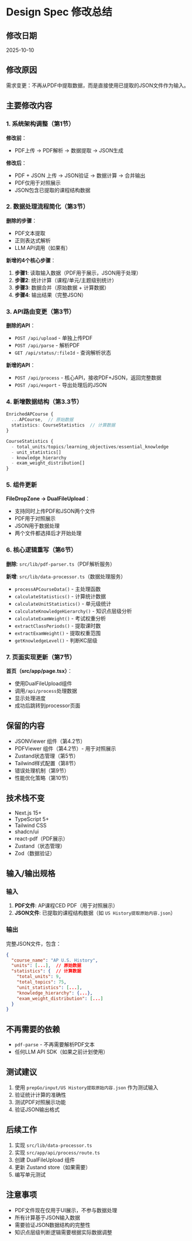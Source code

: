 # Design Spec 修改总结

## 修改日期
2025-10-10

## 修改原因
需求变更：不再从PDF中提取数据，而是直接使用已提取的JSON文件作为输入。

## 主要修改内容

### 1. 系统架构调整（第1节）
**修改前**：
- PDF上传 → PDF解析 → 数据提取 → JSON生成

**修改后**：
- PDF + JSON 上传 → JSON验证 → 数据计算 → 合并输出
- PDF仅用于对照展示
- JSON包含已提取的课程结构数据

### 2. 数据处理流程简化（第3节）
**删除的步骤**：
- PDF文本提取
- 正则表达式解析
- LLM API调用（如果有）

**新增的4个核心步骤**：
1. **步骤1**: 读取输入数据（PDF用于展示，JSON用于处理）
2. **步骤2**: 统计计算（课程/单元/主题级别统计）
3. **步骤3**: 数据合并（原始数据 + 计算数据）
4. **步骤4**: 输出结果（完整JSON）

### 3. API路由变更（第3节）
**删除的API**：
- `POST /api/upload` - 单独上传PDF
- `POST /api/parse` - 解析PDF
- `GET /api/status/:fileId` - 查询解析状态

**新增的API**：
- `POST /api/process` - 核心API，接收PDF+JSON，返回完整数据
- `POST /api/export` - 导出处理后的JSON

### 4. 新增数据结构（第3.3节）
```typescript
EnrichedAPCourse {
  ...APCourse,  // 原始数据
  statistics: CourseStatistics  // 计算数据
}

CourseStatistics {
  - total_units/topics/learning_objectives/essential_knowledge
  - unit_statistics[]
  - knowledge_hierarchy
  - exam_weight_distribution[]
}
```

### 5. 组件更新
**FileDropZone → DualFileUpload**：
- 支持同时上传PDF和JSON两个文件
- PDF用于对照展示
- JSON用于数据处理
- 两个文件都选择后才开始处理

### 6. 核心逻辑重写（第6节）
**删除**: `src/lib/pdf-parser.ts`（PDF解析服务）

**新增**: `src/lib/data-processor.ts`（数据处理服务）
- `processAPCourseData()` - 主处理函数
- `calculateStatistics()` - 计算统计数据
- `calculateUnitStatistics()` - 单元级统计
- `calculateKnowledgeHierarchy()` - 知识点层级分析
- `calculateExamWeight()` - 考试权重分析
- `extractClassPeriods()` - 提取课时数
- `extractExamWeight()` - 提取权重范围
- `getKnowledgeLevel()` - 判断KC层级

### 7. 页面实现更新（第7节）
**首页（src/app/page.tsx）**：
- 使用DualFileUpload组件
- 调用`/api/process`处理数据
- 显示处理进度
- 成功后跳转到processor页面

## 保留的内容
- JSONViewer 组件（第4.2节）
- PDFViewer 组件（第4.2节）- 用于对照展示
- Zustand状态管理（第5节）
- Tailwind样式配置（第8节）
- 错误处理机制（第9节）
- 性能优化策略（第10节）

## 技术栈不变
- Next.js 15+
- TypeScript 5+
- Tailwind CSS
- shadcn/ui
- react-pdf（PDF展示）
- Zustand（状态管理）
- Zod（数据验证）

## 输入/输出规格

### 输入
1. **PDF文件**: AP课程CED PDF（用于对照展示）
2. **JSON文件**: 已提取的课程结构数据（如 `US History提取原始内容.json`）

### 输出
完整JSON文件，包含：
```json
{
  "course_name": "AP U.S. History",
  "units": [...],  // 原始数据
  "statistics": {  // 计算数据
    "total_units": 9,
    "total_topics": 75,
    "unit_statistics": [...],
    "knowledge_hierarchy": {...},
    "exam_weight_distribution": [...]
  }
}
```

## 不再需要的依赖
- `pdf-parse` - 不再需要解析PDF文本
- 任何LLM API SDK（如果之前计划使用）

## 测试建议
1. 使用 `prepGo/input/US History提取原始内容.json` 作为测试输入
2. 验证统计计算的准确性
3. 测试PDF对照展示功能
4. 验证JSON输出格式

## 后续工作
1. 实现 `src/lib/data-processor.ts`
2. 实现 `src/app/api/process/route.ts`
3. 创建 DualFileUpload 组件
4. 更新 Zustand store（如果需要）
5. 编写单元测试

## 注意事项
- PDF文件现在仅用于UI展示，不参与数据处理
- 所有计算基于JSON输入数据
- 需要验证JSON数据结构的完整性
- 知识点层级判断逻辑需要根据实际数据调整

